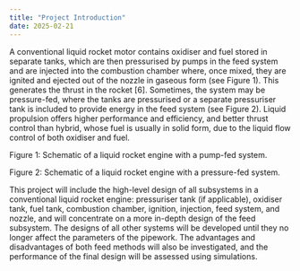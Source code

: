 ```yaml
---
title: "Project Introduction"
date: 2025-02-21
---
```

A conventional liquid rocket motor contains oxidiser and fuel stored in separate tanks, which are then pressurised by pumps in the feed system and are injected into the combustion chamber where, once mixed, they are ignited and ejected out of the nozzle in gaseous form (see Figure 1). This generates the thrust in the rocket [6]. Sometimes, the system may be pressure-fed, where the tanks are pressurised or a separate pressuriser tank is included to provide energy in the feed system (see Figure 2). Liquid propulsion offers higher performance and efficiency, and better thrust control than hybrid, whose fuel is usually in solid form, due to the liquid flow control of both oxidiser and fuel. 

Figure 1: Schematic of a liquid rocket engine with a pump-fed system.

Figure 2: Schematic of a liquid rocket engine with a pressure-fed system.

This project will include the high-level design of all subsystems in a conventional liquid rocket engine: pressuriser tank (if applicable), oxidiser tank, fuel tank, combustion chamber, ignition, injection, feed system, and nozzle, and will concentrate on a more in-depth design of the feed subsystem. The designs of all other systems will be developed until they no longer affect the parameters of the pipework. The advantages and disadvantages of both feed methods will also be investigated, and the performance of the final design will be assessed using simulations. 

